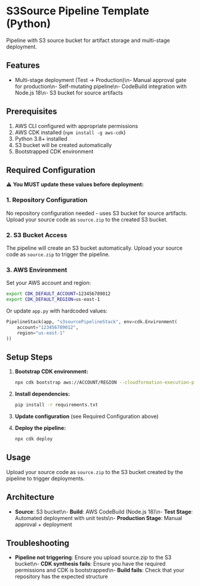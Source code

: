 # S3Source Pipeline Template (Python)

Pipeline with S3 source bucket for artifact storage and multi-stage deployment.

## Features

- Multi-stage deployment (Test → Production)\n- Manual approval gate for production\n- Self-mutating pipeline\n- CodeBuild integration with Node.js 18\n- S3 bucket for source artifacts

## Prerequisites

1. AWS CLI configured with appropriate permissions
2. AWS CDK installed (`npm install -g aws-cdk`)
3. Python 3.8+ installed
3. S3 bucket will be created automatically
4. Bootstrapped CDK environment

## Required Configuration

⚠️ **You MUST update these values before deployment:**

### 1. Repository Configuration

No repository configuration needed - uses S3 bucket for source artifacts.
Upload your source code as `source.zip` to the created S3 bucket.

### 2. S3 Bucket Access

The pipeline will create an S3 bucket automatically. Upload your source code as `source.zip` to trigger the pipeline.

### 3. AWS Environment

Set your AWS account and region:

```bash
export CDK_DEFAULT_ACCOUNT=123456789012
export CDK_DEFAULT_REGION=us-east-1
```

Or update `app.py` with hardcoded values:

```python
PipelineStack(app, "s3sourcePipelineStack", env=cdk.Environment(
    account="123456789012",
    region="us-east-1"
))
```

## Setup Steps

1. **Bootstrap CDK environment:**
   ```bash
   npx cdk bootstrap aws://ACCOUNT/REGION --cloudformation-execution-policies arn:aws:iam::aws:policy/AdministratorAccess
   ```

2. **Install dependencies:**
   ```bash
   pip install -r requirements.txt
   ```

3. **Update configuration** (see Required Configuration above)

4. **Deploy the pipeline:**
   ```bash
   npx cdk deploy
   ```

## Usage

Upload your source code as `source.zip` to the S3 bucket created by the pipeline to trigger deployments.

## Architecture

- **Source**: S3 bucket\n- **Build**: AWS CodeBuild (Node.js 18)\n- **Test Stage**: Automated deployment with unit tests\n- **Production Stage**: Manual approval + deployment

## Troubleshooting

- **Pipeline not triggering**: Ensure you upload source.zip to the S3 bucket\n- **CDK synthesis fails**: Ensure you have the required permissions and CDK is bootstrapped\n- **Build fails**: Check that your repository has the expected structure
